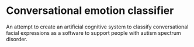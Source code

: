 # Conversational emotion classifier
An attempt to create an artificial cognitive system to classify conversational facial expressions as a software to support people with autism spectrum disorder.
